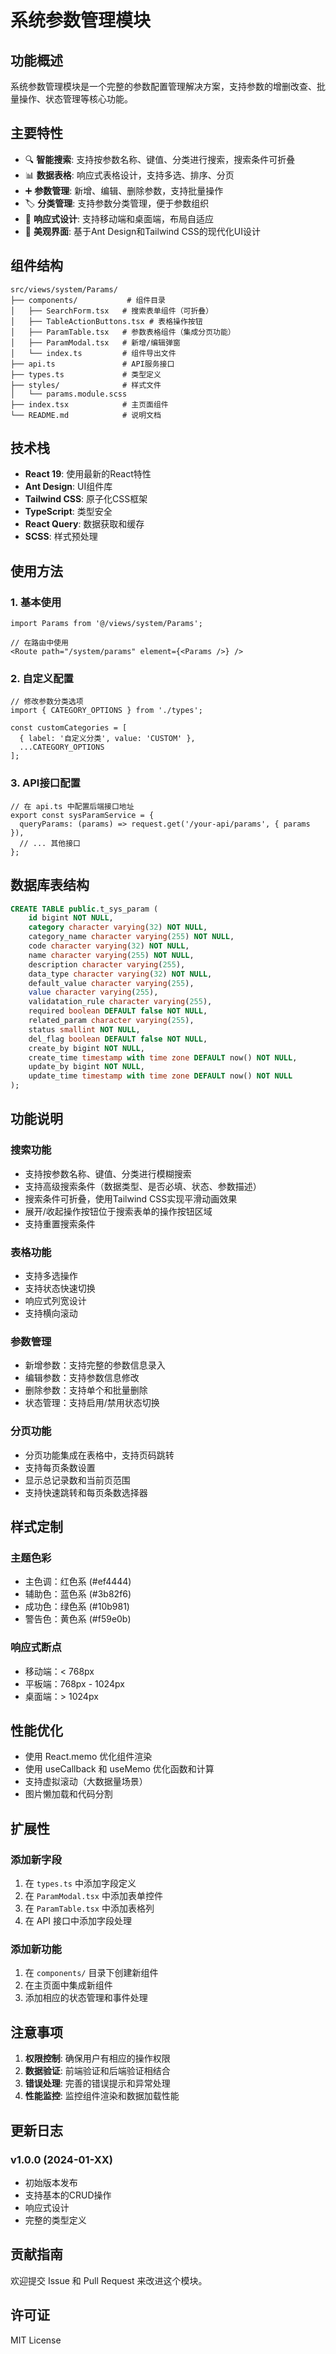 # 系统参数管理模块

## 功能概述

系统参数管理模块是一个完整的参数配置管理解决方案，支持参数的增删改查、批量操作、状态管理等核心功能。

## 主要特性

- 🔍 **智能搜索**: 支持按参数名称、键值、分类进行搜索，搜索条件可折叠
- 📊 **数据表格**: 响应式表格设计，支持多选、排序、分页
- ➕ **参数管理**: 新增、编辑、删除参数，支持批量操作
- 🏷️ **分类管理**: 支持参数分类管理，便于参数组织
- 📱 **响应式设计**: 支持移动端和桌面端，布局自适应
- 🎨 **美观界面**: 基于Ant Design和Tailwind CSS的现代化UI设计

## 组件结构

```
src/views/system/Params/
├── components/           # 组件目录
│   ├── SearchForm.tsx   # 搜索表单组件（可折叠）
│   ├── TableActionButtons.tsx # 表格操作按钮
│   ├── ParamTable.tsx   # 参数表格组件（集成分页功能）
│   ├── ParamModal.tsx   # 新增/编辑弹窗
│   └── index.ts         # 组件导出文件
├── api.ts               # API服务接口
├── types.ts             # 类型定义
├── styles/              # 样式文件
│   └── params.module.scss
├── index.tsx            # 主页面组件
└── README.md            # 说明文档
```

## 技术栈

- **React 19**: 使用最新的React特性
- **Ant Design**: UI组件库
- **Tailwind CSS**: 原子化CSS框架
- **TypeScript**: 类型安全
- **React Query**: 数据获取和缓存
- **SCSS**: 样式预处理

## 使用方法

### 1. 基本使用

```tsx
import Params from '@/views/system/Params';

// 在路由中使用
<Route path="/system/params" element={<Params />} />
```

### 2. 自定义配置

```tsx
// 修改参数分类选项
import { CATEGORY_OPTIONS } from './types';

const customCategories = [
  { label: '自定义分类', value: 'CUSTOM' },
  ...CATEGORY_OPTIONS
];
```

### 3. API接口配置

```tsx
// 在 api.ts 中配置后端接口地址
export const sysParamService = {
  queryParams: (params) => request.get('/your-api/params', { params }),
  // ... 其他接口
};
```

## 数据库表结构

```sql
CREATE TABLE public.t_sys_param (
    id bigint NOT NULL,
    category character varying(32) NOT NULL,
    category_name character varying(255) NOT NULL,
    code character varying(32) NOT NULL,
    name character varying(255) NOT NULL,
    description character varying(255),
    data_type character varying(32) NOT NULL,
    default_value character varying(255),
    value character varying(255),
    validatation_rule character varying(255),
    required boolean DEFAULT false NOT NULL,
    related_param character varying(255),
    status smallint NOT NULL,
    del_flag boolean DEFAULT false NOT NULL,
    create_by bigint NOT NULL,
    create_time timestamp with time zone DEFAULT now() NOT NULL,
    update_by bigint NOT NULL,
    update_time timestamp with time zone DEFAULT now() NOT NULL
);
```

## 功能说明

### 搜索功能
- 支持按参数名称、键值、分类进行模糊搜索
- 支持高级搜索条件（数据类型、是否必填、状态、参数描述）
- 搜索条件可折叠，使用Tailwind CSS实现平滑动画效果
- 展开/收起操作按钮位于搜索表单的操作按钮区域
- 支持重置搜索条件

### 表格功能
- 支持多选操作
- 支持状态快速切换
- 响应式列宽设计
- 支持横向滚动

### 参数管理
- 新增参数：支持完整的参数信息录入
- 编辑参数：支持参数信息修改
- 删除参数：支持单个和批量删除
- 状态管理：支持启用/禁用状态切换

### 分页功能
- 分页功能集成在表格中，支持页码跳转
- 支持每页条数设置
- 显示总记录数和当前页范围
- 支持快速跳转和每页条数选择器

## 样式定制

### 主题色彩
- 主色调：红色系 (#ef4444)
- 辅助色：蓝色系 (#3b82f6)
- 成功色：绿色系 (#10b981)
- 警告色：黄色系 (#f59e0b)

### 响应式断点
- 移动端：< 768px
- 平板端：768px - 1024px
- 桌面端：> 1024px

## 性能优化

- 使用 React.memo 优化组件渲染
- 使用 useCallback 和 useMemo 优化函数和计算
- 支持虚拟滚动（大数据量场景）
- 图片懒加载和代码分割

## 扩展性

### 添加新字段
1. 在 `types.ts` 中添加字段定义
2. 在 `ParamModal.tsx` 中添加表单控件
3. 在 `ParamTable.tsx` 中添加表格列
4. 在 API 接口中添加字段处理

### 添加新功能
1. 在 `components/` 目录下创建新组件
2. 在主页面中集成新组件
3. 添加相应的状态管理和事件处理

## 注意事项

1. **权限控制**: 确保用户有相应的操作权限
2. **数据验证**: 前端验证和后端验证相结合
3. **错误处理**: 完善的错误提示和异常处理
4. **性能监控**: 监控组件渲染和数据加载性能

## 更新日志

### v1.0.0 (2024-01-XX)
- 初始版本发布
- 支持基本的CRUD操作
- 响应式设计
- 完整的类型定义

## 贡献指南

欢迎提交 Issue 和 Pull Request 来改进这个模块。

## 许可证

MIT License
